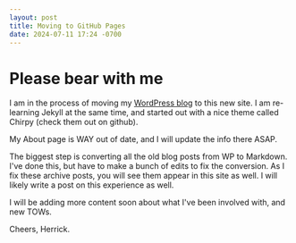 ```yaml
---
layout: post
title: Moving to GitHub Pages
date: 2024-07-11 17:24 -0700
---
```


# Please bear with me
I am in the process of moving my [WordPress blog](https://herrickspencer.blog) to this new site.  I am re-learning Jekyll at the same time, and started out with a nice theme called Chirpy (check them out on github).

My About page is WAY out of date, and I will update the info there ASAP. 

The biggest step is converting all the old blog posts from WP to Markdown. I've done this, but have to make a bunch of edits to fix the conversion. As I fix these archive posts, you will see them appear in this site as well. I will likely write a post on this experience as well. 

I will be adding more content soon about what I've been involved with, and new TOWs.

Cheers, Herrick.